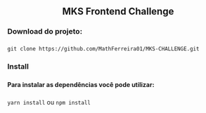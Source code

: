<h2 align="center">MKS Frontend Challenge</h2>

###

<h3 align="left">Download do projeto:</h3>

###

`git clone https://github.com/MathFerreira01/MKS-CHALLENGE.git`

###

<h3 align="left">Install</h3>

###

<h4 align="left">Para instalar as dependências você pode utilizar:</h4>

###

`yarn install` ou `npm install`

###